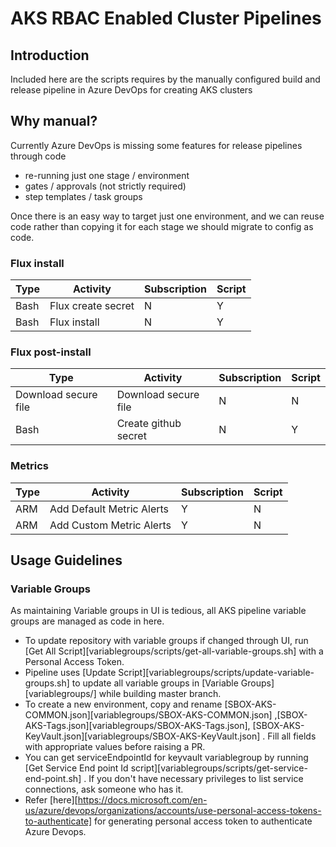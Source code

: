 # AKS RBAC Enabled Cluster Pipelines 

## Introduction

Included here are the scripts requires by the manually configured build and release pipeline in Azure DevOps for creating AKS clusters

## Why manual?
Currently Azure DevOps is missing some features for release pipelines through code
* re-running just one stage / environment
* gates / approvals (not strictly required)
* step templates / task groups

Once there is an easy way to target just one environment, and we can reuse code rather than copying it for each stage we should migrate to config as code.



### Flux install
|Type|Activity|Subscription|Script|
|-|-|-|-|
|Bash|Flux create secret|N|Y|
|Bash|Flux install|N|Y|

### Flux post-install
|Type|Activity|Subscription|Script|
|-|-|-|-|
|Download secure file|Download secure file|N|N|
|Bash|Create github secret|N|Y|

### Metrics

|Type|Activity|Subscription|Script|
|-|-|-|-|
ARM|Add Default Metric Alerts|Y|N|
ARM|Add Custom Metric Alerts|Y|N|


## Usage Guidelines

### Variable Groups

As maintaining Variable groups in UI is tedious, all AKS pipeline variable groups are managed as code in here.

* To update repository with variable groups if changed through UI, run [Get All Script][variablegroups/scripts/get-all-variable-groups.sh] with a Personal Access Token.
* Pipeline uses [Update Script][variablegroups/scripts/update-variable-groups.sh] to update all variable groups in [Variable Groups][variablegroups/] while building master branch.
* To create a new environment, copy and rename [SBOX-AKS-COMMON.json][variablegroups/SBOX-AKS-COMMON.json] ,[SBOX-AKS-Tags.json][variablegroups/SBOX-AKS-Tags.json], [SBOX-AKS-KeyVault.json][variablegroups/SBOX-AKS-KeyVault.json] . Fill all fields with appropriate values before raising a PR.
* You can get serviceEndpointId for keyvault variablegroup by running [Get Service End point Id script][variablegroups/scripts/get-service-end-point.sh] . If you don't have necessary privileges to list service connections, ask someone who has it. 
* Refer [here][https://docs.microsoft.com/en-us/azure/devops/organizations/accounts/use-personal-access-tokens-to-authenticate] for generating personal access token to authenticate Azure Devops.  

